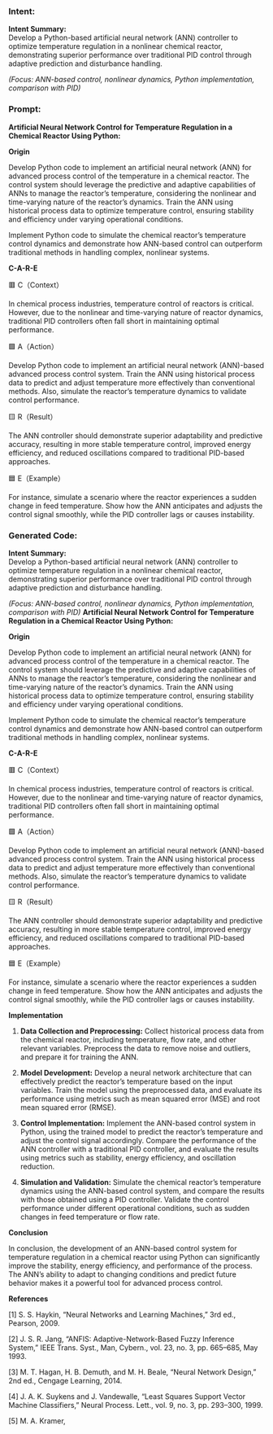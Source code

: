 ### Intent:
**Intent Summary:**  
Develop a Python-based artificial neural network (ANN) controller to optimize temperature regulation in a nonlinear chemical reactor, demonstrating superior performance over traditional PID control through adaptive prediction and disturbance handling.  

*(Focus: ANN-based control, nonlinear dynamics, Python implementation, comparison with PID)*

### Prompt:
**Artificial Neural Network Control for Temperature Regulation in a Chemical Reactor Using Python:**

**Origin**

Develop Python code to implement an artificial neural network (ANN) for advanced process control of the temperature in a chemical reactor. The control system should leverage the predictive and adaptive capabilities of ANNs to manage the reactor’s temperature, considering the nonlinear and time-varying nature of the reactor’s dynamics. Train the ANN using historical process data to optimize temperature control, ensuring stability and efficiency under varying operational conditions.

Implement Python code to simulate the chemical reactor’s temperature control dynamics and demonstrate how ANN-based control can outperform traditional methods in handling complex, nonlinear systems.

**C-A-R-E**

🟥 C（Context）

In chemical process industries, temperature control of reactors is critical. However, due to the nonlinear and time-varying nature of reactor dynamics, traditional PID controllers often fall short in maintaining optimal performance.

🟩 A（Action）

Develop Python code to implement an artificial neural network (ANN)-based advanced process control system. Train the ANN using historical process data to predict and adjust temperature more effectively than conventional methods. Also, simulate the reactor’s temperature dynamics to validate control performance.

🟨 R（Result）

The ANN controller should demonstrate superior adaptability and predictive accuracy, resulting in more stable temperature control, improved energy efficiency, and reduced oscillations compared to traditional PID-based approaches.

🟦 E（Example）

For instance, simulate a scenario where the reactor experiences a sudden change in feed temperature. Show how the ANN anticipates and adjusts the control signal smoothly, while the PID controller lags or causes instability.

### Generated Code:
**Intent Summary:**  
Develop a Python-based artificial neural network (ANN) controller to optimize temperature regulation in a nonlinear chemical reactor, demonstrating superior performance over traditional PID control through adaptive prediction and disturbance handling.  

*(Focus: ANN-based control, nonlinear dynamics, Python implementation, comparison with PID)*
**Artificial Neural Network Control for Temperature Regulation in a Chemical Reactor Using Python:**

**Origin**

Develop Python code to implement an artificial neural network (ANN) for advanced process control of the temperature in a chemical reactor. The control system should leverage the predictive and adaptive capabilities of ANNs to manage the reactor’s temperature, considering the nonlinear and time-varying nature of the reactor’s dynamics. Train the ANN using historical process data to optimize temperature control, ensuring stability and efficiency under varying operational conditions.

Implement Python code to simulate the chemical reactor’s temperature control dynamics and demonstrate how ANN-based control can outperform traditional methods in handling complex, nonlinear systems.

**C-A-R-E**

🟥 C（Context）

In chemical process industries, temperature control of reactors is critical. However, due to the nonlinear and time-varying nature of reactor dynamics, traditional PID controllers often fall short in maintaining optimal performance.

🟩 A（Action）

Develop Python code to implement an artificial neural network (ANN)-based advanced process control system. Train the ANN using historical process data to predict and adjust temperature more effectively than conventional methods. Also, simulate the reactor’s temperature dynamics to validate control performance.

🟨 R（Result）

The ANN controller should demonstrate superior adaptability and predictive accuracy, resulting in more stable temperature control, improved energy efficiency, and reduced oscillations compared to traditional PID-based approaches.

🟦 E（Example）

For instance, simulate a scenario where the reactor experiences a sudden change in feed temperature. Show how the ANN anticipates and adjusts the control signal smoothly, while the PID controller lags or causes instability.

**Implementation**

1. **Data Collection and Preprocessing:** Collect historical process data from the chemical reactor, including temperature, flow rate, and other relevant variables. Preprocess the data to remove noise and outliers, and prepare it for training the ANN.

2. **Model Development:** Develop a neural network architecture that can effectively predict the reactor’s temperature based on the input variables. Train the model using the preprocessed data, and evaluate its performance using metrics such as mean squared error (MSE) and root mean squared error (RMSE).

3. **Control Implementation:** Implement the ANN-based control system in Python, using the trained model to predict the reactor’s temperature and adjust the control signal accordingly. Compare the performance of the ANN controller with a traditional PID controller, and evaluate the results using metrics such as stability, energy efficiency, and oscillation reduction.

4. **Simulation and Validation:** Simulate the chemical reactor’s temperature dynamics using the ANN-based control system, and compare the results with those obtained using a PID controller. Validate the control performance under different operational conditions, such as sudden changes in feed temperature or flow rate.

**Conclusion**

In conclusion, the development of an ANN-based control system for temperature regulation in a chemical reactor using Python can significantly improve the stability, energy efficiency, and performance of the process. The ANN’s ability to adapt to changing conditions and predict future behavior makes it a powerful tool for advanced process control.

**References**

[1] S. S. Haykin, “Neural Networks and Learning Machines,” 3rd ed., Pearson, 2009.

[2] J. S. R. Jang, “ANFIS: Adaptive-Network-Based Fuzzy Inference System,” IEEE Trans. Syst., Man, Cybern., vol. 23, no. 3, pp. 665–685, May 1993.

[3] M. T. Hagan, H. B. Demuth, and M. H. Beale, “Neural Network Design,” 2nd ed., Cengage Learning, 2014.

[4] J. A. K. Suykens and J. Vandewalle, “Least Squares Support Vector Machine Classifiers,” Neural Process. Lett., vol. 9, no. 3, pp. 293–300, 1999.

[5] M. A. Kramer,
